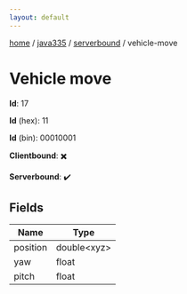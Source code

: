 ```yaml
---
layout: default
---
```


[home](/)  /  [java335](/protocol/java335)  /  [serverbound](/protocol/java335/serverbound)  /  vehicle-move

# Vehicle move

**Id**: 17

**Id** (hex): 11

**Id** (bin): 00010001

**Clientbound**: ✖️

**Serverbound**: ✔️

## Fields

Name | Type
---|---
position | double&lt;xyz&gt;
yaw | float
pitch | float
